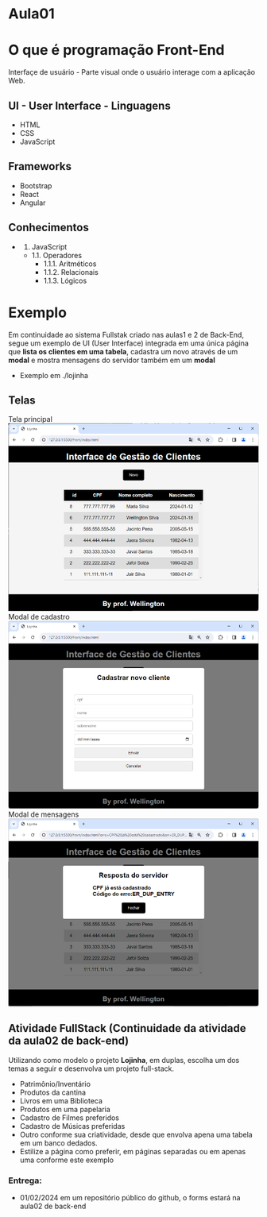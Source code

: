 # Aula01

# O que é programação Front-End
Interfaçe de usuário - Parte visual onde o usuário interage com a aplicação Web.

## UI - User Interface - Linguagens
- HTML
- CSS
- JavaScript

## Frameworks
- Bootstrap
- React
- Angular

## Conhecimentos
- 1. JavaScript
    - 1.1. Operadores
        - 1.1.1. Aritméticos
        - 1.1.2. Relacionais
        - 1.1.3. Lógicos

# Exemplo
Em continuidade ao sistema Fullstak criado nas aulas1 e 2 de Back-End, segue um exemplo de UI (User Interface) integrada em uma única página que **lista os clientes em uma tabela**, cadastra um novo através de um **modal** e mostra mensagens do servidor também em um **modal**

- Exemplo em ./lojinha

## Telas
Tela principal
![Tela principal](./tela1.png)
Modal de cadastro
![Modal de cadastro](./tela2.png)
Modal de mensagens
![Modal de mensagens](./tela3.png)

## Atividade FullStack (Continuidade da atividade da aula02 de back-end)
Utilizando como modelo o projeto **Lojinha**, em duplas, escolha um dos temas a seguir e desenvolva um projeto full-stack.
- Patrimônio/Inventário
- Produtos da cantina
- Livros em uma Biblioteca
- Produtos em uma papelaria
- Cadastro de Filmes preferidos
- Cadastro de Músicas preferidas
- Outro conforme sua criatividade, desde que envolva apena uma tabela em um banco dedados.
- Estilize a página como preferir, em páginas separadas ou em apenas uma conforme este exemplo

### Entrega:
- 01/02/2024 em um repositório público do github, o forms estará na aula02 de back-end